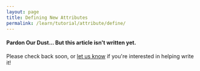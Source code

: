 ```yaml
---
layout: page
title: Defining New Attributes
permalink: /learn/tutorial/attribute/define/
---
```


#### Pardon Our Dust... But this article isn't written yet.

Please check back soon, or [let us know](https://github.com/IMSGlobal/casa/issues) if you're interested in helping write it!